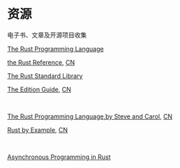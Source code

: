 # 资源

电子书、文章及开源项目收集

[The Rust Programming Language](https://doc.rust-lang.org/1.7.0/book/README.html)

[the Rust Reference](https://doc.rust-lang.org/stable/reference/), [CN](https://minstrel1977.gitee.io/rust-reference/)

[The Rust Standard Library](https://doc.rust-lang.org/std/index.html)

[The Edition Guide](https://doc.rust-lang.org/edition-guide/index.html), [CN](https://rustwiki.org/zh-CN/edition-guide/introduction.html)

&nbsp;

[The Rust Programming Language,by Steve and Carol](https://rustwiki.org/zh-CN/edition-guide/introduction.html), [CN](https://kaisery.github.io/trpl-zh-cn/title-page.html)

[Rust by Example](https://doc.rust-lang.org/rust-by-example/), [CN](https://rust-by-example.budshome.com/index.html)

&nbsp;

[Asynchronous Programming in Rust](https://rust-lang.github.io/async-book/)